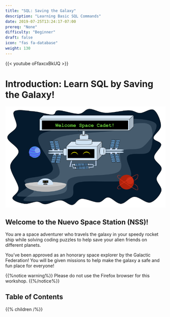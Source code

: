 ```yaml
---
title: "SQL: Saving the Galaxy"
description: "Learning Basic SQL Commands"
date: 2019-07-25T13:24:17-07:00
prereq: "None"
difficulty: "Beginner"
draft: false
icon: "fas fa-database"
weight: 130
---
```

<!-- Link to sql image drive: https://drive.google.com/drive/folders/0ADAbCQbzZCAFUk9PVA -->
{{< youtube oFfaxcxBkUQ >}}

# Introduction: Learn SQL by Saving the Galaxy!

![Galaxy](media/Galaxy.png)

## Welcome to the Nuevo Space Station (NSS)! 

You are a space adventurer who travels the galaxy in your speedy rocket ship while solving coding puzzles to help save your alien friends on different planets.
 
You’ve been approved as an honorary space explorer by the Galactic Federation! You will be given missions to help make the galaxy a safe and fun place for everyone!

{{%notice warning%}}
Please do not use the Firefox browser for this workshop.
{{%/notice%}}

## Table of Contents

{{% children /%}}
